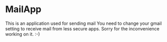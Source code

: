 # MailApp
This is an application used for sending mail
You need to change your gmail setting to receive mail from less secure apps.
Sorry for the inconvenience working on it. :-)
